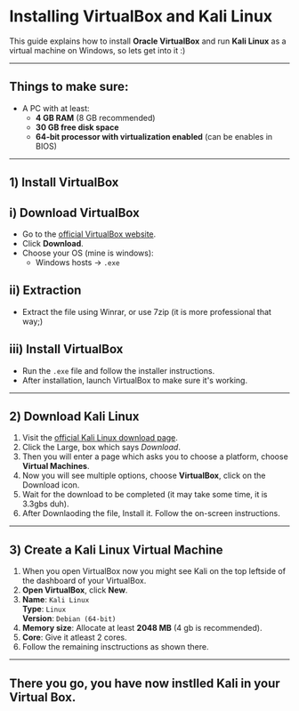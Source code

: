 # Installing VirtualBox and Kali Linux

This guide explains how to install **Oracle VirtualBox** and run **Kali Linux** as a virtual machine on Windows, so lets get into it :)

---

## Things to make sure:

- A PC with at least:
  - **4 GB RAM** (8 GB recommended)
  - **30 GB free disk space**
  - **64-bit processor with virtualization enabled** (can be enables in BIOS)
    
---

## 1️) Install VirtualBox

##   i) Download VirtualBox

-  Go to the [official VirtualBox website](virtualbox.org).
-  Click **Download**.
-  Choose your OS (mine is windows):
   - Windows hosts → `.exe`

##  ii) Extraction

- Extract the file using Winrar, or use 7zip (it is more professional that way;)

## iii) Install VirtualBox

- Run the `.exe` file and follow the installer instructions.
- After installation, launch VirtualBox to make sure it's working.

---

## 2️) Download Kali Linux 

1. Visit the [official Kali Linux download page](kali.org).
2. Click the Large, box which says *Download*.
3. Then you will enter a page which asks you to choose a platform, choose **Virtual Machines**.
4. Now you will see multiple options, choose **VirtualBox**, click on the Download icon.
5. Wait for the download to be completed (it may take some time, it is 3.3gbs duh).
6. After Downlaoding the file, Install it. Follow the on-screen instructions.

---

## 3️) Create a Kali Linux Virtual Machine

1. When you open VirtualBox now you might see Kali on the top leftside of the dashboard of your VirtualBox.
2. **Open VirtualBox**, click **New**.
3. **Name**: `Kali Linux`  
   **Type**: `Linux`  
   **Version**: `Debian (64-bit)`
4. **Memory size**: Allocate at least **2048 MB** (4 gb is recommended).
5. **Core**: Give it atleast 2 cores.
6. Follow the remaining insctructions as shown there.
---

## There you go, you have now instlled Kali in your Virtual Box.
